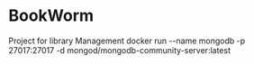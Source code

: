 # BookWorm
Project for library Management
docker run --name mongodb -p 27017:27017 -d mongod/mongodb-community-server:latest
